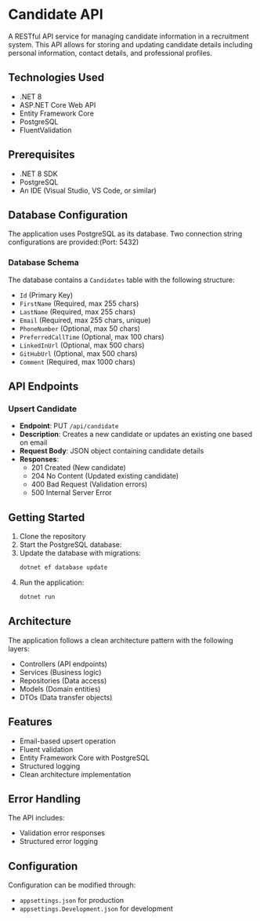 # Candidate API

A RESTful API service for managing candidate information in a recruitment system. This API allows for storing and updating candidate details including personal information, contact details, and professional profiles.

## Technologies Used

- .NET 8
- ASP.NET Core Web API
- Entity Framework Core
- PostgreSQL
- FluentValidation

## Prerequisites

- .NET 8 SDK
- PostgreSQL
- An IDE (Visual Studio, VS Code, or similar)

## Database Configuration

The application uses PostgreSQL as its database. Two connection string configurations are provided:(Port: 5432)

### Database Schema

The database contains a `Candidates` table with the following structure:
- `Id` (Primary Key)
- `FirstName` (Required, max 255 chars)
- `LastName` (Required, max 255 chars)
- `Email` (Required, max 255 chars, unique)
- `PhoneNumber` (Optional, max 50 chars)
- `PreferredCallTime` (Optional, max 100 chars)
- `LinkedInUrl` (Optional, max 500 chars)
- `GitHubUrl` (Optional, max 500 chars)
- `Comment` (Required, max 1000 chars)

## API Endpoints

### Upsert Candidate
- **Endpoint**: PUT `/api/candidate`
- **Description**: Creates a new candidate or updates an existing one based on email
- **Request Body**: JSON object containing candidate details
- **Responses**:
  - 201 Created (New candidate)
  - 204 No Content (Updated existing candidate)
  - 400 Bad Request (Validation errors)
  - 500 Internal Server Error

## Getting Started

1. Clone the repository
2. Start the PostgreSQL database:
3. Update the database with migrations:
   ```bash
   dotnet ef database update
   ```
4. Run the application:
   ```bash
   dotnet run 
   ```

## Architecture

The application follows a clean architecture pattern with the following layers:
- Controllers (API endpoints)
- Services (Business logic)
- Repositories (Data access)
- Models (Domain entities)
- DTOs (Data transfer objects)

## Features

- Email-based upsert operation
- Fluent validation
- Entity Framework Core with PostgreSQL
- Structured logging
- Clean architecture implementation

## Error Handling

The API includes:
- Validation error responses
- Structured error logging

## Configuration

Configuration can be modified through:
- `appsettings.json` for production
- `appsettings.Development.json` for development
